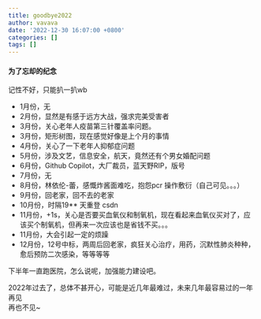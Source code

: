```yaml
---
title: goodbye2022
author: vavava
date: '2022-12-30 16:07:00 +0800'
categories: []
tags: []
---
```


####  为了忘却的纪念

记性不好，只能扒一扒wb

- 1月份，无
- 2月份，显然是有感于远方大战，强求完美受害者
- 3月份，关心老年人疫苗第三针覆盖率问题。
- 3月份，矩形树图，现在感觉好像是上个月的事情
- 4月份，关心了一下老年人抑郁症问题
- 5月份，涉及文艺，信息安全，航天，竟然还有个男女婚配问题
- 6月份，Github Copilot，大厂裁员，蓝天野RIP，版号
- 7月份，无
- 8月份，林依伦-蕾，感慨炸酱面难吃，抱怨pcr 操作敷衍（自己可见。。。）
- 9月份，回老家，回不去的老家
- 10月份，时隔19** 天重登 csdn
- 11月份，+1s，关心是否要买血氧仪和制氧机，现在看起来血氧仪买对了，应该买个制氧机，但再来一次应该也是省钱不买。。。
- 11月份，大会引起一定的烦躁
- 12月份，12号中标，两周后回老家，疯狂关心治疗，用药，沉默性肺炎种种，愈后预防二次感染，等等等等

下半年一直跑医院，怎么说呢，加强能力建设吧。

2022年过去了，总体不甚开心，可能是近几年最难过，未来几年最容易过的一年  
再见  
再也不见~  

